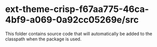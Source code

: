 # ext-theme-crisp-f67aa775-46ca-4bf9-a069-0a92cc05269e/src

This folder contains source code that will automatically be added to the classpath when
the package is used.
